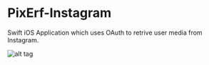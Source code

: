 # PixErf-Instagram

Swift iOS Application which uses OAuth to retrive user media from Instagram.

![alt tag](https://cloud.githubusercontent.com/assets/18480880/15283765/e62a02a0-1b44-11e6-95bf-4fd21254b5a8.png)
